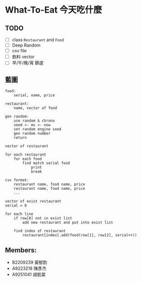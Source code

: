 # What-To-Eat 今天吃什麼

## TODO
- [ ] class `Restaurant` and `Food`
- [ ] Deep Random
- [ ] csv file
- [ ] 飲料 vector
- [ ] 早/午/晚/宵 篩選

## 藍圖
```
food:
    serial, name, price

restaurant:
    name, vector of food

gen random:
    use random & chrono
    seed <- ms <- now
    set random engine seed
    gen random number
    return

vector of restaurant

for each restaurant
    for each food
        find match serial food
            print
            break
```

```
csv format:
    restaurant name, food name, price
    restaurant name, food name, price
    ...

vector of exist restaurant
serial = 0

for each line
    if row[0] not in exist list
        add new restaurant and put into exist list

    find index of restaurant
        restaurant[index].add(food(row[1], row[2], serial++))
```

## Members:
- B2209239 黃郁鈞
- A9223218 陳彥杰
- A9251041 胡凱棠